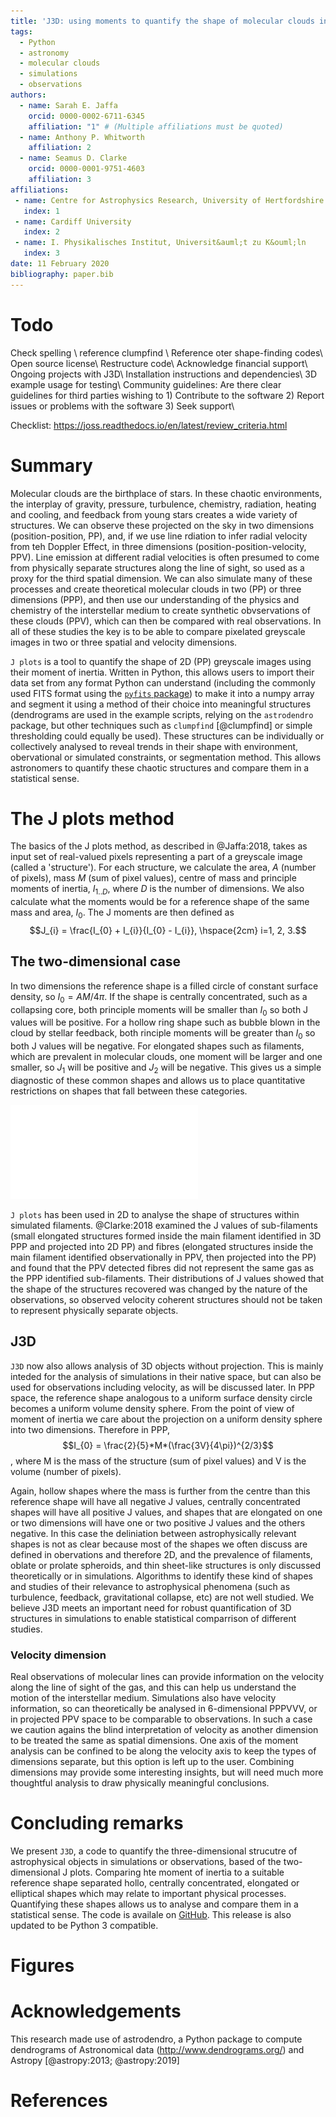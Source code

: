 ```yaml
---
title: 'J3D: using moments to quantify the shape of molecular clouds in 3D'
tags:
  - Python
  - astronomy
  - molecular clouds
  - simulations
  - observations
authors:
  - name: Sarah E. Jaffa
    orcid: 0000-0002-6711-6345
    affiliation: "1" # (Multiple affiliations must be quoted)
  - name: Anthony P. Whitworth
    affiliation: 2
  - name: Seamus D. Clarke
    orcid: 0000-0001-9751-4603
    affiliation: 3
affiliations:
 - name: Centre for Astrophysics Research, University of Hertfordshire
   index: 1
 - name: Cardiff University
   index: 2
 - name: I. Physikalisches Institut, Universit&auml;t zu K&ouml;ln
   index: 3
date: 11 February 2020
bibliography: paper.bib
---
```

# Todo

Check spelling \\
reference clumpfind \\
Reference oter shape-finding codes\\
Open source license\\
Restructure code\\
Acknowledge financial support\\
Ongoing projects with J3D\\
Installation instructions and dependencies\\
3D example usage for testing\\
Community guidelines: Are there clear guidelines for third parties wishing to 1) Contribute to the software 2) Report issues or problems with the software 3) Seek support\\

Checklist: https://joss.readthedocs.io/en/latest/review_criteria.html

# Summary

Molecular clouds are the birthplace of stars. In these chaotic environments, the interplay of gravity, pressure, turbulence, chemistry, radiation, heating and cooling, and feedback from young stars creates a wide variety of structures. We can observe these projected on the sky in two dimensions (position-position, PP), and, if we use line rdiation to infer radial velocity from teh Doppler Effect, in three dimensions (position-position-velocity, PPV). Line emission at different radial velocities is often presumed to come from physically separate structures along the line of sight, so used as a proxy for the third spatial dimension. We can also simulate many of these processes and create theoretical molecular clouds in two (PP) or three dimensions (PPP), and then use our understanding of the physics and chemistry of the interstellar medium to create synthetic obvservations of these clouds (PPV), which can then be compared with real observations. In all of these studies the key is to be able to compare pixelated greyscale images in two or three spatial and velocity dimensions.

``J plots`` is a tool to quantify the shape of 2D (PP) greyscale images using their moment of inertia. Written in Python, this allows users to import their data set from any format Python can understand (including the commonly used FITS format using the [``pyfits`` package](https://pyfits.readthedocs.io/en/latest/)) to make it into a numpy array and segment it using a method of their choice into meaningful structures (dendrograms are used in the example scripts, relying on the ``astrodendro`` package, but other techniques such as ``clumpfind`` [@clumpfind] or simple thresholding could equally be used). These structures can be individually or collectively analysed to reveal trends in their shape with environment, obervational or simulated constraints, or segmentation method. This allows astronomers to quantify these chaotic structures and compare them in a statistical sense.

# The J plots method

The basics of the J plots method, as described in @Jaffa:2018, takes as input set of real-valued pixels representing a part of a greyscale image (called a 'structure'). For each structure, we calculate the area, $A$ (number of pixels), mass $M$ (sum of pixel values), centre of mass and principle moments of inertia, $I_{1..D}$, where $D$ is the number of dimensions. We also calculate what the moments would be for a reference shape of the same mass and area, $I_{0}$. The J moments are then defined as
$$J_{i} = \frac{I_{0} + I_{i}}{I_{0} - I_{i}}, \hspace{2cm} i=1, 2, 3.$$

## The two-dimensional case

In two dimensions the reference shape is a filled circle of constant surface density, so $I_{0} = AM/4\pi$. If the shape is centrally concentrated, such as a collapsing core, both principle moments will be smaller than $I_{0}$ so both J values will be positive. For a hollow ring shape such as bubble blown in the cloud by stellar feedback, both rinciple moments will be greater than $I_{0}$ so both J values will be negative. For elongated shapes such as filaments, which are prevalent in molecular clouds, one moment will be larger and one smaller, so $J_{1}$ will be positive and $J_{2}$ will be negative. This gives us a simple diagnostic of these common shapes and allows us to place quantitative restrictions on shapes that fall between these categories.

![Proof of concept of 2D J plots. The J values of several simple shapes are plotted, representing morphologies observed in molecular clouds. This demonstrates that distinct categories of shape are distributed in different regions on the J plot.](proof.pdf)

``J plots`` has been used in 2D to analyse the shape of structures within simulated filaments. @Clarke:2018 examined the J values of sub-filaments (small elongated structures formed inside the main filament identified in 3D PPP and projected into 2D PP) and fibres (elongated structures inside the main filament identified observationally in PPV, then projected into the PP) and found that the PPV detected fibres did not represent the same gas as the PPP identified sub-filaments. Their distributions of J values showed that the shape of the structures recovered was changed by the nature of the observations, so observed velocity coherent structures should not be taken to represent physically separate objects.

## J3D

``J3D`` now also allows analysis of 3D objects without projection. This is mainly inteded for the analysis of simulations in their native space, but can also be used for observations including velocity, as will be discussed later. In PPP space, the reference shape analogous to a uniform surface density circle becomes a uniform volume density sphere. From the point of view of moment of inertia we care about the projection on a uniform density sphere into two dimensions. Therefore in PPP,
$$I_{0} = \frac{2}{5}*M*(\frac{3V}{4\pi})^{2/3}$$,
where M is the mass of the structure (sum of pixel values) and V is the volume (number of pixels).

Again, hollow shapes where the mass is further from the centre than this reference shape will have all negative J values, centrally concentrated shapes will have all positive J values, and shapes that are elongated on one or two dimensions will have one or two positive J values and the others negative. In this case the deliniation between astrophysically relevant shapes is not as clear because most of the shapes we often discuss are defined in obervations and therefore 2D, and the prevalence of filaments, oblate or prolate spheroids, and thin sheet-like structures is only discussed theoretically or in simulations. Algorithms to identify these kind of shapes and studies of their relevance to astrophysical phenomena (such as turbulence, feedback, gravitational collapse, etc) are not well studied. We believe J3D meets an important need for robust quantification of 3D structures in simulations to enable statistical comparrison of different studies.


### Velocity dimension 
Real observations of molecular lines can provide information on the velocity along the line of sight of the gas, and this can help us understand the motion of the interstellar medium. Simulations also have velocity information, so can theoretically be analysed in 6-dimensional PPPVVV, or in projected PPV space to be comparable to observations. In such a case we caution agains the blind interpretation of velocity as another dimension to be treated the same as spatial dimensions. One axis of the moment analysis can be confined to be along the velocity axis to keep the types of dimensions separate, but this option is left up to the user. Combining dimensions may provide some interesting insights, but will need much more thoughtful analysis to draw physically meaningful conclusions. 

# Concluding remarks

We present ``J3D``, a code to quantify the three-dimensional strucutre of astrophysical objects in simulations or observations, based of the two-dimensional J plots. Comparing hte moment of inertia to a suitable reference shape separated hollo, centrally concentrated, elongated or elliptical shapes which may relate to important physical processes. Quantifying these shapes allows us to analyse and compare them in a statistical sense. The code is availale on [GitHub](https://github.com/SJaffa/Jplots). This release is also updated to be Python 3 compatible.

# Figures



# Acknowledgements
This research made use of astrodendro, a Python package to compute dendrograms of Astronomical data (http://www.dendrograms.org/) and Astropy [@astropy:2013; @astropy:2019]


# References
